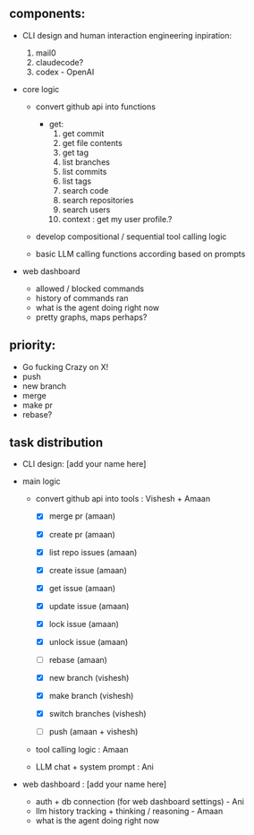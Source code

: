 ## components: 
- CLI design and human interaction engineering
    inpiration: 
    1. mail0
    2. claudecode?
    3. codex - OpenAI
- core logic

    - convert github api into functions 
        - get: 
            1. get commit
            2. get file contents 
            3. get tag
            4. list branches
            5. list commits
            6. list tags 
            7. search code
            8. search repositories
            9. search users
            10. context : get my user profile.?

    - develop compositional / sequential tool calling logic 
        

    - basic LLM calling functions according based on prompts


- web dashboard
    - allowed / blocked commands
    - history of commands ran
    - what is the agent doing right now
    - pretty graphs, maps perhaps?


## priority:
- Go fucking Crazy on X!
- push
- new branch 
- merge
- make pr
- rebase?


## task distribution 

- CLI design: [add your name here]

- main logic
    - convert github api into tools : Vishesh + Amaan
        - [x] merge pr (amaan)
        - [x] create pr (amaan)
        - [x] list repo issues (amaan)
        - [x] create issue (amaan)
        - [x] get issue (amaan)
        - [x] update issue (amaan)
        - [x] lock issue (amaan)
        - [x] unlock issue (amaan)

        - [ ] rebase (amaan)

        - [x] new branch (vishesh)  
        - [x] make branch (vishesh)
        - [x] switch branches (vishesh)
        - [ ] push (amaan + vishesh)

    - tool calling logic : Amaan
    
    - LLM chat + system prompt : Ani

- web dashboard : [add your name here]
    - auth + db connection (for web dashboard settings) - Ani
    - llm history tracking + thinking / reasoning - Amaan
    - what is the agent doing right now 